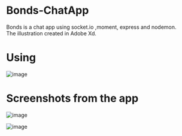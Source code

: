 # Bonds-ChatApp
Bonds is a chat app using socket.io ,moment, express and nodemon.<br>
The illustration created in Adobe Xd.

# Using

![image](https://user-images.githubusercontent.com/59119335/122636418-d5f17900-d0f1-11eb-992b-312ebc9d5069.png)

# Screenshots from the app
![image](https://user-images.githubusercontent.com/59119335/122636376-a478ad80-d0f1-11eb-83d8-31cb93422d50.png)


![image](https://user-images.githubusercontent.com/59119335/122636396-bc503180-d0f1-11eb-8d69-fda043566e77.png)
